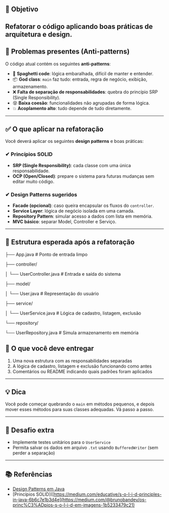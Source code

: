 ## 📍 Objetivo

Refatorar o código aplicando boas práticas de arquitetura e design.
---

## 🚫 Problemas presentes (Anti-patterns)

O código atual contém os seguintes **anti-patterns**:

- 🔁 **Spaghetti code**: lógica embaralhada, difícil de manter e entender.
- 📦 **God class**: `main` faz tudo: entrada, regra de negócio, exibição, armazenamento.
- ❌ **Falta de separação de responsabilidades**: quebra do princípio SRP (Single Responsibility).
- 😵 **Baixa coesão**: funcionalidades não agrupadas de forma lógica.
- 💥 **Acoplamento alto**: tudo depende de tudo diretamente.

---

## ✅ O que aplicar na refatoração

Você deverá aplicar os seguintes **design patterns** e boas práticas:

### ✔ Princípios SOLID
- **SRP (Single Responsibility)**: cada classe com uma única responsabilidade.
- **OCP (Open/Closed)**: prepare o sistema para futuras mudanças sem editar muito código.

### ✔ Design Patterns sugeridos
- **Facade (opcional)**: caso queira encapsular os fluxos do `controller`.
- **Service Layer**: lógica de negócio isolada em uma camada.
- **Repository Pattern**: simular acesso a dados com lista em memória.
- **MVC básico**: separar Model, Controller e Serviço.

---

## 📂 Estrutura esperada após a refatoração
├── App.java # Ponto de entrada limpo

├── controller/

│ └── UserController.java # Entrada e saída do sistema

├── model/

│ └── User.java # Representação do usuário

├── service/

│ └── UserService.java # Lógica de cadastro, listagem, exclusão

└── repository/

└── UserRepository.java # Simula armazenamento em memória

## 🧪 O que você deve entregar

1. Uma nova estrutura com as responsabilidades separadas
2. A lógica de cadastro, listagem e exclusão funcionando como antes
3. Comentários ou README indicando quais padrões foram aplicados

---

## 💡 Dica

Você pode começar quebrando o `main` em métodos pequenos, e depois mover esses métodos para suas classes adequadas. Vá passo a passo.

---

## 🚀 Desafio extra

- Implemente testes unitários para o `UserService`
- Permita salvar os dados em arquivo `.txt` usando `BufferedWriter` (sem perder a separação)

---

## 📚 Referências

- [Design Patterns em Java](https://refactoring.guru/design-patterns/java)
- [Princípios SOLID]([https://medium.com/educative/s-o-l-i-d-principles-in-java-6b6c7e1b3d4e](https://medium.com/@brunobandev/os-princ%C3%ADpios-s-o-l-i-d-em-imagens-1b5233479c21)

